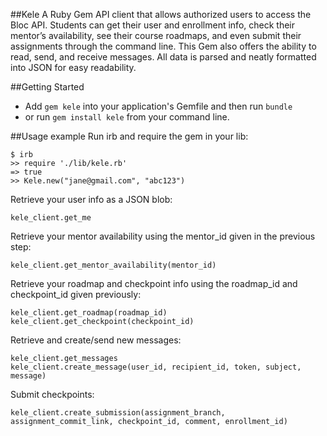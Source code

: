 ##Kele
A Ruby Gem API client that allows authorized users to access the Bloc API. Students can get their user and enrollment info, check their mentor’s availability, see their course roadmaps, and even submit their assignments through the command line. This Gem also offers the ability to read, send, and receive messages. All data is parsed and neatly formatted into JSON for easy readability.

##Getting Started
+ Add `gem kele` into your application's Gemfile and then run `bundle`
+ or run `gem install kele` from your command line.

##Usage example
Run irb and require the gem in your lib:
```
$ irb
>> require './lib/kele.rb'
=> true
>> Kele.new("jane@gmail.com", "abc123")
```


Retrieve your user info as a JSON blob:
```
kele_client.get_me
```


Retrieve your mentor availability using the mentor_id given in the previous step:
```
kele_client.get_mentor_availability(mentor_id)
```


Retrieve your roadmap and checkpoint info using the roadmap_id and checkpoint_id given previously:
```
kele_client.get_roadmap(roadmap_id)
kele_client.get_checkpoint(checkpoint_id)
```


Retrieve and create/send new messages:
```
kele_client.get_messages
kele_client.create_message(user_id, recipient_id, token, subject, message)
```


Submit checkpoints:
```
kele_client.create_submission(assignment_branch, assignment_commit_link, checkpoint_id, comment, enrollment_id)
```
